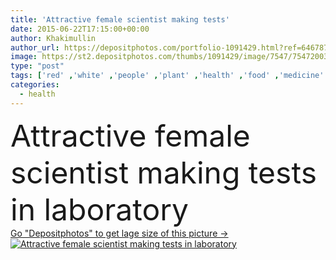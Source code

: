 ```yaml
---
title: 'Attractive female scientist making tests'
date: 2015-06-22T17:15:00+00:00
author: Khakimullin
author_url: https://depositphotos.com/portfolio-1091429.html?ref=64678756
image: https://st2.depositphotos.com/thumbs/1091429/image/7547/75472003/api_thumb_450.jpg?forcejpeg=true
type: "post"
tags: ['red' ,'white' ,'people' ,'plant' ,'health' ,'food' ,'medicine' ,'healthcare' ,'medical' ,'technology' ,'vegetable' ,'tomato' ,'gloves' ,'doctor' ,'woman' ,'development' ,'test' ,'work' ,'tube' ,'biology' ,'chemical' ,'experiment' ,'lab' ,'laboratory' ,'science' ,'study' ,'discovery' ,'engineering' ,'glasses' ,'student' ,'chemistry' ,'worker' ,'workplace' ,'knowledge' ,'research' ,'genetic' ,'scientific' ,'organism' ,'teacher' ,'biotechnology' ,'scientist' ,'microscope' ,'dna' ,'microbiology' ,'researcher' ,'gmo' ,'labolatory' ,'gmo check' ]
categories: 
  - health
---
```

<div aling="center">
            <font size="60"> Attractive female scientist making tests in laboratory</font>   
</div>
<div>
    <a href='https://st2.depositphotos.com/thumbs/1091429/image/7547/75472003/api_thumb_450.jpg?forcejpeg=true?ref=64678756' target=_blank > Go "Depositphotos" to get lage size of this picture ->
        <img href='https://st2.depositphotos.com/thumbs/1091429/image/7547/75472003/api_thumb_450.jpg?forcejpeg=true?ref=64678756' src='https://st2.depositphotos.com/1091429/7547/i/950/depositphotos_75472003-stock-photo-attractive-female-scientist-making-tests.jpg?forcejpeg=true' alt='Attractive female scientist making tests in laboratory' >
    </a>
</div>
